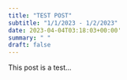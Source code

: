 ```yaml
---
title: "TEST POST"
subtitle: "1/1/2023 - 1/2/2023"
date: 2023-04-04T03:18:03+00:00'
summary: " "
draft: false
---
```

This post is a test...